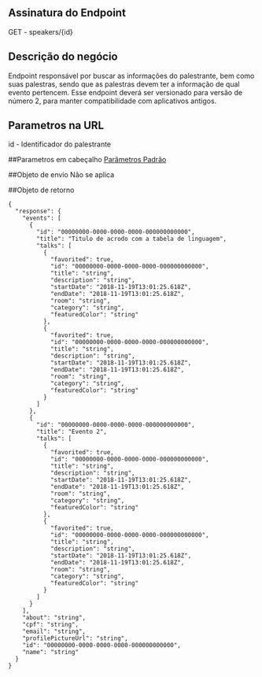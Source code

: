 ## Assinatura do Endpoint

GET - speakers/{id}

## Descrição do negócio
Endpoint responsável por buscar as informações do palestrante, bem como suas palestras, sendo que as palestras devem ter a informação de qual evento pertencem.
Esse endpoint deverá ser versionado para versão de número 2, para manter compatibilidade com aplicativos antigos.

## Parametros na URL
id - Identificador do palestrante

##Parametros em cabeçalho
[Parâmetros Padrão](/API-\(Endpoints\)/Parâmetros-Padrão)

##Objeto de envio
Não se aplica

##Objeto de retorno

```
{
  "response": {
    "events": [
      {
        "id": "00000000-0000-0000-0000-000000000000",
        "title": "Titulo de acrodo com a tabela de linguagem",
        "talks": [
          {
            "favorited": true,
            "id": "00000000-0000-0000-0000-000000000000",
            "title": "string",
            "description": "string",
            "startDate": "2018-11-19T13:01:25.618Z",
            "endDate": "2018-11-19T13:01:25.618Z",
            "room": "string",
            "category": "string",
            "featuredColor": "string"
          }, 
          {
            "favorited": true,
            "id": "00000000-0000-0000-0000-000000000000",
            "title": "string",
            "description": "string",
            "startDate": "2018-11-19T13:01:25.618Z",
            "endDate": "2018-11-19T13:01:25.618Z",
            "room": "string",
            "category": "string",
            "featuredColor": "string"
          }
        ]
      },
      {
        "id": "00000000-0000-0000-0000-000000000000",
        "title": "Evento 2",
        "talks": [
          {
            "favorited": true,
            "id": "00000000-0000-0000-0000-000000000000",
            "title": "string",
            "description": "string",
            "startDate": "2018-11-19T13:01:25.618Z",
            "endDate": "2018-11-19T13:01:25.618Z",
            "room": "string",
            "category": "string",
            "featuredColor": "string"
          }, 
          {
            "favorited": true,
            "id": "00000000-0000-0000-0000-000000000000",
            "title": "string",
            "description": "string",
            "startDate": "2018-11-19T13:01:25.618Z",
            "endDate": "2018-11-19T13:01:25.618Z",
            "room": "string",
            "category": "string",
            "featuredColor": "string"
          }
        ]
      }
    ],
    "about": "string",
    "cpf": "string",
    "email": "string",
    "profilePictureUrl": "string",
    "id": "00000000-0000-0000-0000-000000000000",
    "name": "string"
  }
}
```